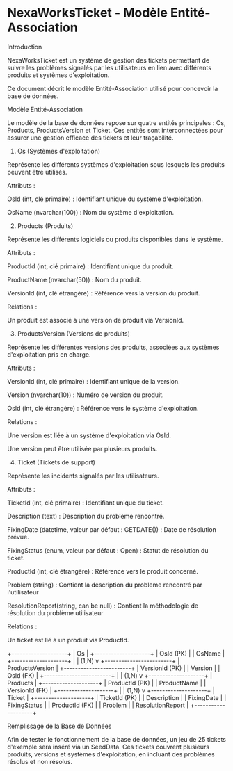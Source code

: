 # NexaWorksTicket - Modèle Entité-Association

Introduction

NexaWorksTicket est un système de gestion des tickets permettant de suivre les problèmes signalés par les utilisateurs en lien avec différents produits et systèmes d'exploitation.

Ce document décrit le modèle Entité-Association utilisé pour concevoir la base de données.

Modèle Entité-Association

Le modèle de la base de données repose sur quatre entités principales : Os, Products, ProductsVersion et Ticket. Ces entités sont interconnectées pour assurer une gestion efficace des tickets et leur traçabilité.

1. Os (Systèmes d'exploitation)

Représente les différents systèmes d'exploitation sous lesquels les produits peuvent être utilisés.

Attributs :

OsId (int, clé primaire) : Identifiant unique du système d'exploitation.

OsName (nvarchar(100)) : Nom du système d'exploitation.

2. Products (Produits)

Représente les différents logiciels ou produits disponibles dans le système.

Attributs :

ProductId (int, clé primaire) : Identifiant unique du produit.

ProductName (nvarchar(50)) : Nom du produit.

VersionId (int, clé étrangère) : Référence vers la version du produit.

Relations :

Un produit est associé à une version de produit via VersionId.

3. ProductsVersion (Versions de produits)

Représente les différentes versions des produits, associées aux systèmes d'exploitation pris en charge.

Attributs :

VersionId (int, clé primaire) : Identifiant unique de la version.

Version (nvarchar(10)) : Numéro de version du produit.

OsId (int, clé étrangère) : Référence vers le système d'exploitation.

Relations :

Une version est liée à un système d'exploitation via OsId.

Une version peut être utilisée par plusieurs produits.

4. Ticket (Tickets de support)

Représente les incidents signalés par les utilisateurs.

Attributs :

TicketId (int, clé primaire) : Identifiant unique du ticket.

Description (text) : Description du problème rencontré.

FixingDate (datetime, valeur par défaut : GETDATE()) : Date de résolution prévue.

FixingStatus (enum, valeur par défaut : Open) : Statut de résolution du ticket.

ProductId (int, clé étrangère) : Référence vers le produit concerné.

Problem (string) : Contient la description du probleme rencontré par l'utilisateur

ResolutionReport(string, can be null) : Contient la méthodologie de résolution du problème utilisateur

Relations :

Un ticket est lié à un produit via ProductId.


+--------------------+
|        Os         |
+--------------------+
| OsId (PK)         |
| OsName            |
+--------------------+
         |
         | (1,N)
         v
+------------------------+
|    ProductsVersion    |
+------------------------+
| VersionId (PK)        |
| Version               |
| OsId (FK)             |
+------------------------+
         |
         | (1,N)
         v
+--------------------+
|     Products      |
+--------------------+
| ProductId (PK)    |
| ProductName       |
| VersionId (FK)    |
+--------------------+
         |
         | (1,N)
         v
+--------------------+
|      Ticket       |
+--------------------+
| TicketId (PK)     |
| Description       |
| FixingDate        |
| FixingStatus      |
| ProductId (FK)    |
| Problem           |
| ResolutionReport  |
+--------------------+

Remplissage de la Base de Données

Afin de tester le fonctionnement de la base de données, un jeu de 25 tickets d'exemple sera inséré via un SeedData. Ces tickets couvrent plusieurs produits, versions et systèmes d'exploitation, en incluant des problèmes résolus et non résolus.

